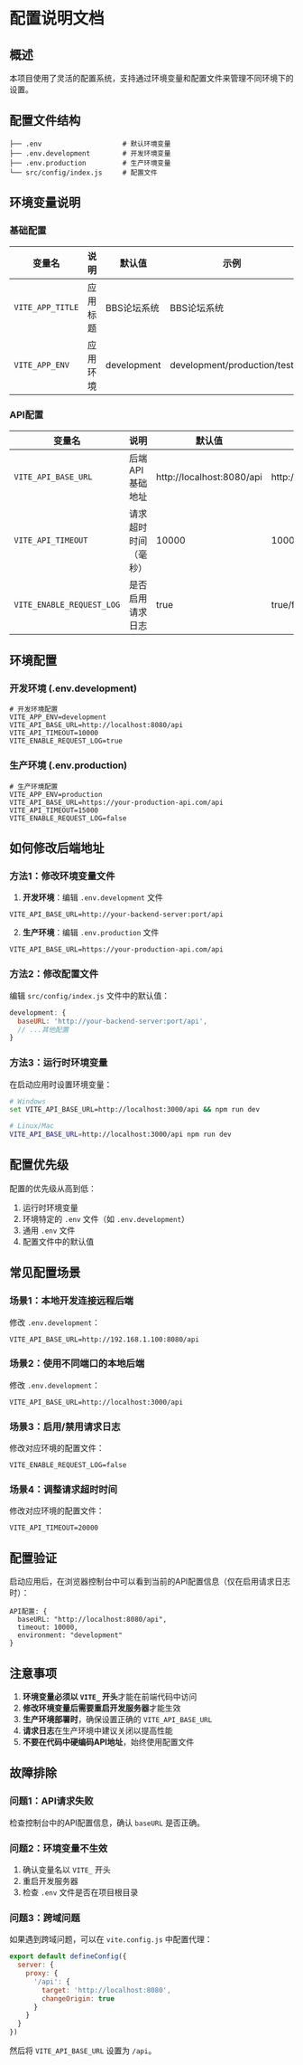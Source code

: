 # 配置说明文档

## 概述

本项目使用了灵活的配置系统，支持通过环境变量和配置文件来管理不同环境下的设置。

## 配置文件结构

```
├── .env                    # 默认环境变量
├── .env.development        # 开发环境变量
├── .env.production         # 生产环境变量
└── src/config/index.js     # 配置文件
```

## 环境变量说明

### 基础配置

| 变量名 | 说明 | 默认值 | 示例 |
|--------|------|--------|------|
| `VITE_APP_TITLE` | 应用标题 | BBS论坛系统 | BBS论坛系统 |
| `VITE_APP_ENV` | 应用环境 | development | development/production/test |

### API配置

| 变量名 | 说明 | 默认值 | 示例 |
|--------|------|--------|------|
| `VITE_API_BASE_URL` | 后端API基础地址 | http://localhost:8080/api | http://localhost:8080/api |
| `VITE_API_TIMEOUT` | 请求超时时间（毫秒） | 10000 | 10000 |
| `VITE_ENABLE_REQUEST_LOG` | 是否启用请求日志 | true | true/false |

## 环境配置

### 开发环境 (.env.development)

```env
# 开发环境配置
VITE_APP_ENV=development
VITE_API_BASE_URL=http://localhost:8080/api
VITE_API_TIMEOUT=10000
VITE_ENABLE_REQUEST_LOG=true
```

### 生产环境 (.env.production)

```env
# 生产环境配置
VITE_APP_ENV=production
VITE_API_BASE_URL=https://your-production-api.com/api
VITE_API_TIMEOUT=15000
VITE_ENABLE_REQUEST_LOG=false
```

## 如何修改后端地址

### 方法1：修改环境变量文件

1. **开发环境**：编辑 `.env.development` 文件
```env
VITE_API_BASE_URL=http://your-backend-server:port/api
```

2. **生产环境**：编辑 `.env.production` 文件
```env
VITE_API_BASE_URL=https://your-production-api.com/api
```

### 方法2：修改配置文件

编辑 `src/config/index.js` 文件中的默认值：

```javascript
development: {
  baseURL: 'http://your-backend-server:port/api',
  // ...其他配置
}
```

### 方法3：运行时环境变量

在启动应用时设置环境变量：

```bash
# Windows
set VITE_API_BASE_URL=http://localhost:3000/api && npm run dev

# Linux/Mac
VITE_API_BASE_URL=http://localhost:3000/api npm run dev
```

## 配置优先级

配置的优先级从高到低：

1. 运行时环境变量
2. 环境特定的 `.env` 文件（如 `.env.development`）
3. 通用 `.env` 文件
4. 配置文件中的默认值

## 常见配置场景

### 场景1：本地开发连接远程后端

修改 `.env.development`：
```env
VITE_API_BASE_URL=http://192.168.1.100:8080/api
```

### 场景2：使用不同端口的本地后端

修改 `.env.development`：
```env
VITE_API_BASE_URL=http://localhost:3000/api
```

### 场景3：启用/禁用请求日志

修改对应环境的配置文件：
```env
VITE_ENABLE_REQUEST_LOG=false
```

### 场景4：调整请求超时时间

修改对应环境的配置文件：
```env
VITE_API_TIMEOUT=20000
```

## 配置验证

启动应用后，在浏览器控制台中可以看到当前的API配置信息（仅在启用请求日志时）：

```
API配置: {
  baseURL: "http://localhost:8080/api",
  timeout: 10000,
  environment: "development"
}
```

## 注意事项

1. **环境变量必须以 `VITE_` 开头**才能在前端代码中访问
2. **修改环境变量后需要重启开发服务器**才能生效
3. **生产环境部署时**，确保设置正确的 `VITE_API_BASE_URL`
4. **请求日志**在生产环境中建议关闭以提高性能
5. **不要在代码中硬编码API地址**，始终使用配置文件

## 故障排除

### 问题1：API请求失败

检查控制台中的API配置信息，确认 `baseURL` 是否正确。

### 问题2：环境变量不生效

1. 确认变量名以 `VITE_` 开头
2. 重启开发服务器
3. 检查 `.env` 文件是否在项目根目录

### 问题3：跨域问题

如果遇到跨域问题，可以在 `vite.config.js` 中配置代理：

```javascript
export default defineConfig({
  server: {
    proxy: {
      '/api': {
        target: 'http://localhost:8080',
        changeOrigin: true
      }
    }
  }
})
```

然后将 `VITE_API_BASE_URL` 设置为 `/api`。
